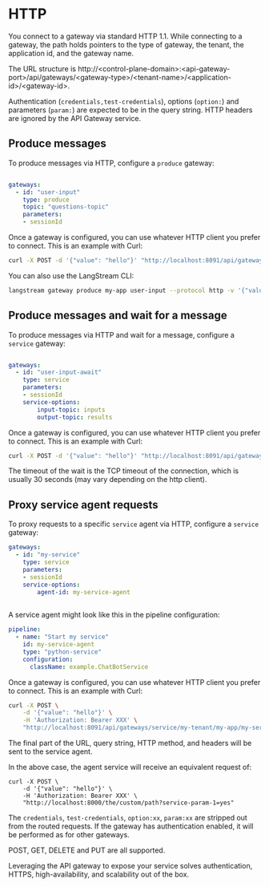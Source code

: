 # HTTP

You connect to a gateway via standard HTTP 1.1. While connecting to a gateway, the path holds pointers to the type of gateway, the tenant, the application id, and the gateway name.

The URL structure is http://\<control-plane-domain>:\<api-gateway-port>/api/gateways/\<gateway-type>/\<tenant-name>/\<application-id>/\<gateway-id>.

Authentication (`credentials,test-credentials`), options (`option:`) and parameters (`param:`) are expected to be in the query string. HTTP headers are ignored by the API Gateway service.


## Produce messages

To produce messages via HTTP, configure a `produce` gateway:
```yaml

gateways:
  - id: "user-input"
    type: produce
    topic: "questions-topic"
    parameters:
    - sessionId
```

Once a gateway is configured, you can use whatever HTTP client you prefer to connect. This is an example with Curl:

```bash
curl -X POST -d '{"value": "hello"}' "http://localhost:8091/api/gateways/produce/my-tenant/my-app/user-input?param:sessionId=12543yusi1"
```

You can also use the LangStream CLI:

```bash
langstream gateway produce my-app user-input --protocol http -v '{"value": "hello"}' -p sessionId=12543yusi1
```


## Produce messages and wait for a message

To produce messages via HTTP and wait for a message, configure a `service` gateway:
```yaml

gateways:
  - id: "user-input-await"
    type: service
    parameters:
    - sessionId
    service-options:
        input-topic: inputs
        output-topic: results
```

Once a gateway is configured, you can use whatever HTTP client you prefer to connect. This is an example with Curl:

```bash
curl -X POST -d '{"value": "hello"}' "http://localhost:8091/api/gateways/service/my-tenant/my-app/user-input-await"
```

The timeout of the wait is the TCP timeout of the connection, which is usually 30 seconds (may vary depending on the http client).

## Proxy service agent requests

To proxy requests to a specific `service` agent via HTTP, configure a `service` gateway:

```yaml
gateways:
  - id: "my-service"
    type: service
    parameters:
    - sessionId
    service-options:
        agent-id: my-service-agent
     
```

A service agent might look like this in the pipeline configuration: 
```yaml
pipeline:
  - name: "Start my service"
    id: my-service-agent
    type: "python-service"
    configuration:
      className: example.ChatBotService
```


Once a gateway is configured, you can use whatever HTTP client you prefer to connect. This is an example with Curl:

```bash
curl -X POST \
    -d '{"value": "hello"}' \
    -H 'Authorization: Bearer XXX' \
    "http://localhost:8091/api/gateways/service/my-tenant/my-app/my-service/the/custom/path?service-param-1=yes"
```

The final part of the URL, query string, HTTP method, and headers will be sent to the service agent.


In the above case, the agent service will receive an equivalent request of:

```
curl -X POST \
    -d '{"value": "hello"}' \
    -H 'Authorization: Bearer XXX' \
    "http://localhost:8000/the/custom/path?service-param-1=yes"
```


The `credentials`, `test-credentials`, `option:xx`, `param:xx` are stripped out from the routed requests.
If the gateway has authentication enabled, it will be performed as for other gateways.

POST, GET, DELETE and PUT are all supported.

Leveraging the API gateway to expose your service solves authentication, HTTPS, high-availability, and scalability out of the box. 
